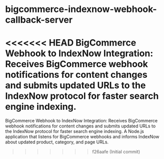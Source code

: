 # bigcommerce-indexnow-webhook-callback-server
<<<<<<< HEAD
BigCommerce Webhook to IndexNow Integration: Receives BigCommerce webhook notifications for content changes and submits updated URLs to the IndexNow protocol for faster search engine indexing.
=======
BigCommerce Webhook to IndexNow Integration: Receives BigCommerce webhook notifications for content changes and submits updated URLs to the IndexNow protocol for faster search engine indexing. A Node.js application that listens for BigCommerce webhooks and informs IndexNow about updated product, category, and page URLs.
>>>>>>> f26aafe (Initial commit)
